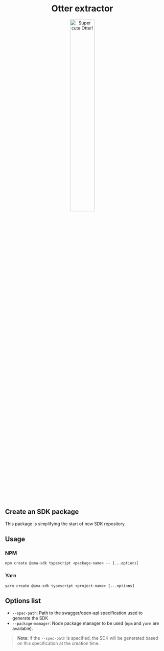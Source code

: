 <h1 align="center">Otter extractor</h1>
<p align="center">
  <img src="https://raw.githubusercontent.com/AmadeusITGroup/otter/main/.attachments/otter.png" alt="Super cute Otter!" width="40%"/>
</p>

## Create an SDK package

This package is simplifying the start of new SDK repository.

## Usage

### NPM

```shell
npm create @ama-sdk typescript <package-name> -- [...options]
```

### Yarn

```shell
yarn create @ama-sdk typescript <project-name> [...options]
```

## Options list

- `--spec-path`: Path to the swagger/open-api specification used to generate the SDK
- `--package-manager`: Node package manager to be used (`npm` and `yarn` are available).

> **Note**: if the `--spec-path` is specified, the SDK will be generated based on this specification at the creation time.
